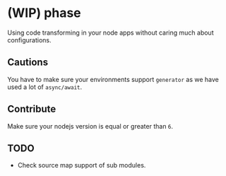 # (WIP) phase

Using code transforming in your node apps without caring much about configurations.

## Cautions

You have to make sure your environments support `generator` as we have used a lot of `async/await`.

## Contribute

Make sure your nodejs version is equal or greater than `6`.


## TODO

- Check source map support of sub modules.
